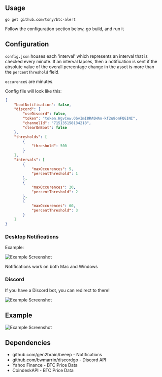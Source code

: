 ## Usage

`go get github.com/tsny/btc-alert`

Follow the configuration section below, go build, and run it

## Configuration

`config.json` houses each 'interval' which represents an interval that is checked every minute.
If an interval lapses, then a notification is sent if the absolute value of the overall percentage change in the asset is 
more than the `percentThreshold` field.

`occurence`s are minutes.

Config file will look like this: 

```json
{
    "bootNotification": false,
    "discord": {
        "useDiscord": false,
        "token": "token.WgvCew.ObvImI8RA0HAn-kf2u8omFQGINI",
        "channelId": "715135158184218",
        "clearOnBoot": false
    },
    "thresholds": [
        {
            "threshold": 500
        }
    ],
    "intervals": [
        {
            "maxOccurences": 5,
            "percentThreshold": 1
        },
        {
            "maxOccurences": 20,
            "percentThreshold": 2
        },
        {
            "maxOccurences": 60,
            "percentThreshold": 3
        }
    ]
}
```


### Desktop Notifications

Example:

![Example Screenshot](https://i.imgur.com/VZ6bHZU.png)

Notifications work on both Mac and Windows

### Discord

If you have a Discord bot, you can redirect to there!

![Example Screenshot](https://i.imgur.com/zbDfI9B.png)

## Example

![Example Screenshot](https://i.imgur.com/lKS8kzG.png)

## Dependencies

- github.com/gen2brain/beeep     -  Notifications
- github.com/bwmarrin/discordgo  -  Discord API
- Yahoo Finance                  -  BTC Price Data
- CoindeskAPI                    -  BTC Price Data
